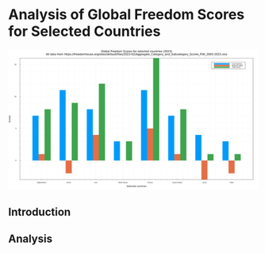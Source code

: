 # Analysis of Global Freedom Scores for Selected Countries

![Global Freedom Scores](images/global-freedom-scores.png)


## Introduction

## Analysis

